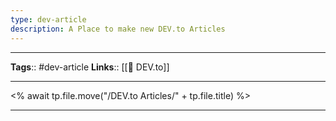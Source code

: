 ```yaml
---
type: dev-article
description: A Place to make new DEV.to Articles
---
```


---
**Tags**:: #dev-article
**Links**:: [[📝 DEV.to]]

---

<% await tp.file.move("/DEV.to Articles/" + tp.file.title) %>

---
